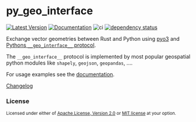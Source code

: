 # py_geo_interface

[![Latest Version](https://img.shields.io/crates/v/py_geo_interface.svg)](https://crates.io/crates/py_geo_interface) 
[![Documentation](https://docs.rs/py_geo_interface/badge.svg)](https://docs.rs/py_geo_interface)
![ci](https://github.com/nmandery/py_geo_interface/workflows/CI/badge.svg)
[![dependency status](https://deps.rs/repo/github/nmandery/py_geo_interface/status.svg)](https://deps.rs/repo/github/nmandery/h3ron)

Exchange vector geometries between Rust and Python using [pyo3](https://pyo3.rs) and [Pythons `__geo_interface__` protocol](https://gist.github.com/sgillies/2217756).

The `__geo_interface__` protocol is implemented by most popular geospatial python modules like `shapely`, `geojson`, `geopandas`, ....

For usage examples see the [documentation](https://docs.rs/py_geo_interface). 

[Changelog](./CHANGES.md)

### License

<sup>
Licensed under either of <a href="LICENSE-APACHE">Apache License, Version
2.0</a> or <a href="LICENSE-MIT">MIT license</a> at your option.
</sup>
